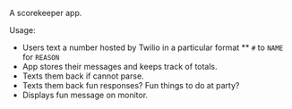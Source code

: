 A scorekeeper app.

Usage: 
* Users text a number hosted by Twilio in a particular format
** `#` to `NAME` for `REASON`
* App stores their messages and keeps track of totals.
* Texts them back if cannot parse.
* Texts them back fun responses? Fun things to do at party?
* Displays fun message on monitor.
